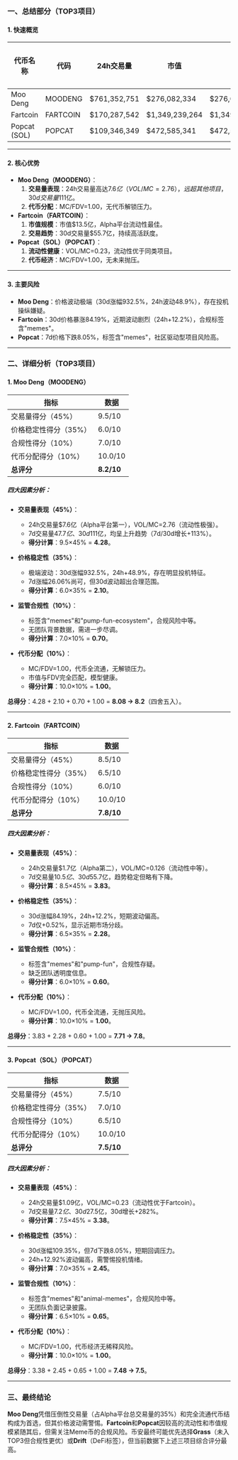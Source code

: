 ### 一、总结部分（TOP3项目）

#### 1. 快速概览
| 代币名称       | 代码     | 24h交易量      | 市值          | FDV           | MC/FDV | 总评分（1-10） |
|----------------|----------|----------------|---------------|---------------|--------|---------------|
| Moo Deng       | MOODENG  | $761,352,751   | $276,082,334  | $276,082,334  | 1.00   | 8.2           |
| Fartcoin       | FARTCOIN | $170,287,542   | $1,349,239,264| $1,349,241,617| 1.00   | 7.8           |
| Popcat (SOL)   | POPCAT   | $109,346,349   | $472,585,341  | $472,585,358  | 1.00   | 7.5           |

---

#### 2. 核心优势
- **Moo Deng（MOODENG）**：
  1. **交易量表现**：24h交易量高达$7.6亿（VOL/MC=2.76），远超其他项目，30d交易量$111亿。
  2. **代币分配**：MC/FDV=1.00，无代币解锁压力。
- **Fartcoin（FARTCOIN）**：
  1. **市值规模**：市值$13.5亿，Alpha平台流动性最佳。
  2. **交易趋势**：30d交易量$55.7亿，持续高活跃度。
- **Popcat（SOL）（POPCAT）**：
  1. **流动性健康**：VOL/MC=0.23，流动性优于同类项目。
  2. **代币经济**：MC/FDV=1.00，无未来抛压。

---

#### 3. 主要风险
- **Moo Deng**：价格波动极端（30d涨幅932.5%，24h波动48.9%），存在投机操纵嫌疑。
- **Fartcoin**：30d价格暴涨84.19%，近期波动剧烈（24h+12.2%），合规标签含"memes"。
- **Popcat**：7d价格下跌8.05%，标签含"memes"，社区驱动型项目风险高。

---

### 二、详细分析（TOP3项目）

#### 1. **Moo Deng（MOODENG）**
| 指标               | 数据            |
|--------------------|-----------------|
| 交易量得分（45%）  | 9.5/10          |
| 价格稳定性得分（35%）| 6.0/10          |
| 合规性得分（10%）  | 7.0/10          |
| 代币分配得分（10%）| 10.0/10         |
| **总评分**         | **8.2/10**      |

##### 四大因素分析：
- **交易量表现（45%）**：
  - 24h交易量$7.6亿（Alpha平台第一），VOL/MC=2.76（流动性极强）。
  - 7d交易量$47.7亿、30d$111亿，均呈上升趋势（7d/30d增长+113%）。
  - **得分计算**：9.5×45% = **4.28**。
  
- **价格稳定性（35%）**：
  - 极端波动：30d涨幅932.5%，24h+48.9%，存在明显投机特征。
  - 7d涨幅26.06%尚可，但30d波动超出合理范围。
  - **得分计算**：6.0×35% = **2.10**。
  
- **监管合规性（10%）**：
  - 标签含"memes"和"pump-fun-ecosystem"，合规风险中等。
  - 无团队背景数据，需进一步尽调。
  - **得分计算**：7.0×10% = **0.70**。
  
- **代币分配（10%）**：
  - MC/FDV=1.00，代币全流通，无解锁压力。
  - 市值与FDV完全匹配，模型健康。
  - **得分计算**：10.0×10% = **1.00**。

**总得分**：4.28 + 2.10 + 0.70 + 1.00 = **8.08 → 8.2**（四舍五入）。

---

#### 2. **Fartcoin（FARTCOIN）**
| 指标               | 数据            |
|--------------------|-----------------|
| 交易量得分（45%）  | 8.5/10          |
| 价格稳定性得分（35%）| 6.5/10          |
| 合规性得分（10%）  | 6.0/10          |
| 代币分配得分（10%）| 10.0/10         |
| **总评分**         | **7.8/10**      |

##### 四大因素分析：
- **交易量表现（45%）**：
  - 24h交易量$1.7亿（Alpha第二），VOL/MC=0.126（流动性中等）。
  - 7d交易量$10.5亿、30d$55.7亿，趋势稳定但略有下降。
  - **得分计算**：8.5×45% = **3.83**。
  
- **价格稳定性（35%）**：
  - 30d涨幅84.19%，24h+12.2%，短期波动偏高。
  - 7d仅+0.52%，显示近期市场分歧。
  - **得分计算**：6.5×35% = **2.28**。
  
- **监管合规性（10%）**：
  - 标签含"memes"和"pump-fun"，合规性存疑。
  - 缺乏团队透明度信息。
  - **得分计算**：6.0×10% = **0.60**。
  
- **代币分配（10%）**：
  - MC/FDV=1.00，代币全流通，无抛压风险。
  - **得分计算**：10.0×10% = **1.00**。

**总得分**：3.83 + 2.28 + 0.60 + 1.00 = **7.71 → 7.8**。

---

#### 3. **Popcat（SOL）（POPCAT）**
| 指标               | 数据            |
|--------------------|-----------------|
| 交易量得分（45%）  | 7.5/10          |
| 价格稳定性得分（35%）| 7.0/10          |
| 合规性得分（10%）  | 6.5/10          |
| 代币分配得分（10%）| 10.0/10         |
| **总评分**         | **7.5/10**      |

##### 四大因素分析：
- **交易量表现（45%）**：
  - 24h交易量$1.09亿，VOL/MC=0.23（流动性优于Fartcoin）。
  - 7d交易量$7.2亿、30d$27.5亿，30d增长+282%。
  - **得分计算**：7.5×45% = **3.38**。
  
- **价格稳定性（35%）**：
  - 30d涨幅109.35%，但7d下跌8.05%，短期回调压力。
  - 24h+12.92%波动偏高，需警惕投机情绪。
  - **得分计算**：7.0×35% = **2.45**。
  
- **监管合规性（10%）**：
  - 标签含"memes"和"animal-memes"，合规风险中等。
  - 无团队负面记录披露。
  - **得分计算**：6.5×10% = **0.65**。
  
- **代币分配（10%）**：
  - MC/FDV=1.00，代币经济无稀释风险。
  - **得分计算**：10.0×10% = **1.00**。

**总得分**：3.38 + 2.45 + 0.65 + 1.00 = **7.48 → 7.5**。

---

### 三、最终结论
**Moo Deng**凭借压倒性交易量（占Alpha平台总交易量的35%）和完全流通代币结构成为首选，但其价格波动需警惕。**Fartcoin**和**Popcat**因较高的流动性和市值规模紧随其后，但需关注Meme币的合规风险。币安最终可能优先选择**Grass**（未入TOP3但合规性更优）或**Drift**（DeFi标签），但当前数据下上述三项目综合评分最高。
